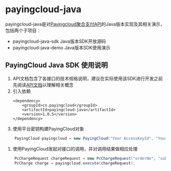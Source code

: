 # payingcloud-java

payingcloud-java是对[Payingcloud聚合支付API](https://payingcloud.github.io/payingcloud-api-doc/)的Java版本实现及其相关演示，包括两个子项目：
* payingcloud-java-sdk
  Java版本SDK开放源码
* payingcloud-java-demo
  Java版本SDK使用演示

## PayingCloud Java SDK 使用说明

1. API文档包含了各接口的技术规格说明，建议在实际使用该SDK进行开发之前先阅读[API文档](https://payingcloud.github.io/payingcloud-api-doc/)以理解相关概念
1. 引入依赖
    ```
    <dependency>
        <groupId>cn.payingcloud</groupId>
        <artifactId>payingcloud-java</artifactId>
        <version>1.0.5</version>
    </dependency>
    ```
1. 使用平台密钥构建PayingCloud对象
```java
    PayingCloud payingcloud = new PayingCloud("Your AccessKeyId", "Your AccessKeySecret");
```
1. 使用PayingCloud发起对接口的调用，并对调用结果做相应处理
```java
    PcChargeRequest chargeRequest = new PcChargeRequest("orderNo", "subject", amount, channel);
    PcCharge charge = payingcloud.execute(chargeRequest);
```